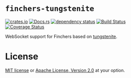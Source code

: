 # `finchers-tungstenite`

[![crates.io](https://img.shields.io/crates/v/finchers-tungstenite.svg)](https://crates.io/crates/finchers-tungstenite)
[![Docs.rs](https://docs.rs/finchers-tungstenite/badge.svg)](https://docs.rs/finchers-tungstenite)
[![dependency status](https://deps.rs/crate/finchers-tungstenite/0.2.0/status.svg)](https://deps.rs/crate/finchers-tungstenite/0.2.0)
[![Build Status](https://travis-ci.org/finchers-rs/finchers-tungstenite.svg?branch=master)](https://travis-ci.org/finchers-rs/finchers-tungstenite)
[![Coverage Status](https://coveralls.io/repos/github/finchers-rs/finchers-tungstenite/badge.svg?branch=master)](https://coveralls.io/github/finchers-rs/finchers-tungstenite?branch=master)

WebSocket support for Finchers based on [tungstenite].

[tungstenite]: https://github.com/snapview/tungstenite-rs

# License
[MIT license](LICENSE-MIT) or [Apache License, Version 2.0](LICENSE-APACHE) at your option.
